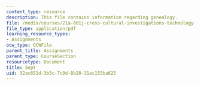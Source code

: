 ```yaml
---
content_type: resource
description: This file contains information regarding genealogy.
file: /media/courses/21a-801j-cross-cultural-investigations-technology-and-development-fall-2012/32ac651d3b3c7c9d8b2031ac153ba625_MIT21A_801JF12_GeneloAss.pdf
file_type: application/pdf
learning_resource_types:
- Assignments
ocw_type: OCWFile
parent_title: Assignments
parent_type: CourseSection
resourcetype: Document
title: Sept
uid: 32ac651d-3b3c-7c9d-8b20-31ac153ba625
---
```

